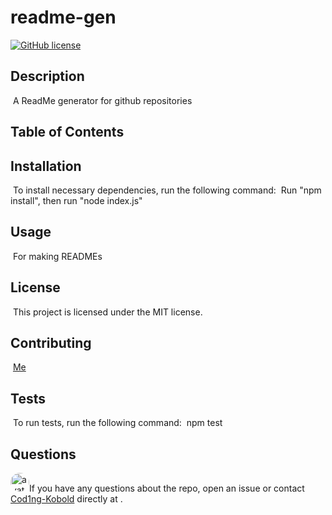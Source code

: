 
# readme-gen
[![GitHub license](https://img.shields.io/badge/license-MIT-blue.svg)](https://github.com/Cod1ng-Kobold)
## Description
​
A ReadMe generator for github repositories
​
## Table of Contents

## Installation
​
To install necessary dependencies, run the following command:
​
Run "npm install", then run "node index.js"
​
## Usage
​
For making READMEs
​
## License
​
This project is licensed under the MIT license.
  
## Contributing
​
[Me]('https://github.com/Me') 

## Tests
​
To run tests, run the following command:
​
npm test
​
## Questions
​
<img src="https://avatars.githubusercontent.com/u/95201881?v=4" alt="avatar" style="border-radius: 16px" width="30" />
​
If you have any questions about the repo, open an issue or contact [Cod1ng-Kobold](https://github.com/Cod1ng-Kobold) directly at .
